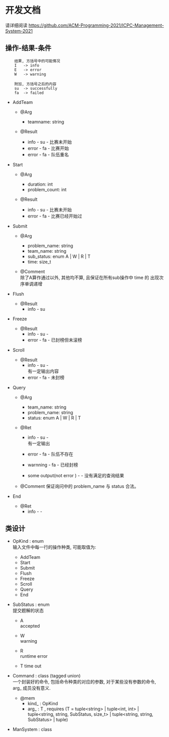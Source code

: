 # 开发文档

请详细阅读 https://github.com/ACM-Programming-2021/ICPC-Management-System-2021   

## 操作-结果-条件   
 
~~~
    结果, 方括号中的可能情况  
    I   -> info
    E   -> error   
    W   -> warning  

    附加, 方括号之后的内容  
    su  -> successfully 
    fa  -> failed 
~~~

- AddTeam  
    - @Arg  
        - teamname: string
    
    - @Result 
        - info - su - 比赛未开始    
        - error - fa - 比赛开始 
        - error - fa - 队伍重名     

- Start  
    - @Arg  
        - duration: int  
        - problem_count: int  
    
    - @Result  
        - info - su - 比赛未开始  
        - error - fa - 比赛已经开始过    

- Submit   
    - @Arg  
        - problem_name: string  
        - team_name: string     
        - sub_status: enum A | W | R | T   
        - time: size_t 

    - @Comment   
    除了A算作通过以外, 其他均不算, 且保证在所有sub操作中 time 的 出现次序单调递增   

- Flush  
    - @Result  
        - info - su  
    
- Freeze  
    - @Result  
        - info - su - 
        - error - fa - 已封榜但未滚榜   
    
- Scroll  
    - @Result  
        - info - su -   
        有一定输出内容      
        - error - fa - 未封榜   

- Query  
    - @Arg  
        - team_name: string 
        - problem_name: string  
        - status: enum A | W | R | T     
    - @Ret  
        - info - su -   
        有一定输出  
        - error - fa - 队伍不存在  

        - warnning - fa - 已经封榜 

        - some output(not error ) - - 没有满足的查询结果   

    - @Comment
      保证询问中的 problem_name 与 status 合法。


- End  
    - @Ret  
        - info - -    


## 类设计  

- OpKind : enum   
    输入文件中每一行的操作种类, 可能取值为: 
    - AddTeam  
    - Start  
    - Submit 
    - Flush 
    - Freeze 
    - Scroll 
    - Query 
    - End  

- SubStatus : enum   
    提交题解的状态  
    - A  
    accepted 
    
    - W   
    warning  
    
    - R   
    runtime error  

    - T 
    time out  

- Command<T> : class (tagged union)  
    一个封装好的命令, 包括命令种类的对应的参数, 对于某些没有参数的命令, arg_ 成员没有意义. 
    - @mem  
        - kind_ : OpKind    
        - arg_ : T , requires (T = tuple\<string> | tuple\<int, int> | tuple\<string, string, SubStatus, size_t> | tuple\<string, string, SubStatus> | tuple<nullopt>)


- ManSystem : class  

